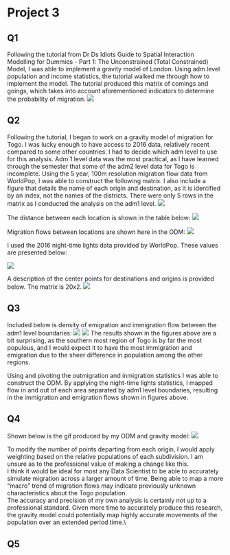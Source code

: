 # Project 3
## Q1
Following the tutorial from Dr Ds Idiots Guide to Spatial Interaction Modelling for Dummies - Part 1: The Unconstrained (Total Constrained) Model, I was able to implement a gravity model of London. Using adm level population and income statistics, the tutorial walked me through how to implement the model. The tutorial produced this matrix of comings and goings, which takes into account aforementioned indicators to determine the probability of migration.
![](P3_D1.png)

## Q2
Following the tutorial, I began to work on a gravity model of migration for Togo. I was lucky enough to have access to 2016 data, relatively recent compared to some other countries. I had to decide which adm level to use for this analysis. Adm 1 level data was the most practical, as I have learned through the semester that some of the adm2 level data for Togo is incomplete. Using the 5 year, 100m resolution migration flow data from WorldPop, I was able to construct the following matrix. I also include a figure that details the name of each origin and destination, as it is identified by an index, not the names of the districts. There were only 5 rows in the matrix as I conducted the analysis on the adm1 level.
![](_P3_D2.png)

The distance between each location is shown in the table below:
![](_P3_D6.png)

Migration flows between locations are shown here in the ODM:
![](_P3_D3.png)

I used the 2016 night-time lights data provided by WorldPop. These values are presented below:

![](_P3_D7.png)

A description of the center points for destinations and origins is provided below. The matrix is 20x2.
![](_P3_D8.png)


## Q3

Included below is density of emigration and immigration flow between the adm1 level boundaries:
![](_P3_D4.png)
![](_P3_D5.png)
The results shown in the figures above are a bit surprising, as the southern most region of Togo is by far the most populous, and I would expect it to have the most immigration and emigration due to the sheer difference in population among the other regions.

Using and pivoting the outmigration and inmigration statistics I was able to construct the ODM. By applying the night-time lights statistics, I mapped flow in and out of each area separated by adm1 level boundaries, resulting in the immigration and emigration flows shown in figures above.

## Q4

Shown below is the gif produced by my ODM and gravity model:
![](output.gif)

To modify the number of points departing from each origin, I would apply weighting based on the relative populations of each subdivision. I am unsure as to the professional value of making a change like this.\
I think it would be ideal for most any Data Scientist to be able to accurately simulate migration across a larger amount of time. Being able to map a more “macro” trend of migration flows may indicate previously unknown characteristics about the Togo population.\
The accuracy and precision of my own analysis is certainly not up to a professional standard. Given more time to accurately produce this research, the gravity model could potentially map highly accurate movements of the population over an extended period time.\

## Q5
